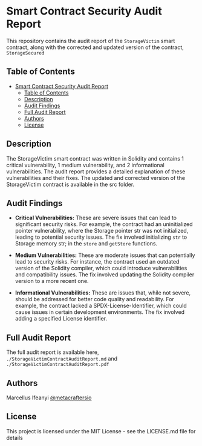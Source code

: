 # Smart Contract Security Audit Report

This repository contains the audit report of the `StorageVictim` smart contract, along with the corrected and updated version of the contract, `StorageSecured`

## Table of Contents

- [Smart Contract Security Audit Report](#smart-contract-security-audit-report)
  - [Table of Contents](#table-of-contents)
  - [Description](#description)
  - [Audit Findings](#audit-findings)
  - [Full Audit Report](#full-audit-report)
  - [Authors](#authors)
  - [License](#license)

## Description

The StorageVictim smart contract was written in Solidity and contains 1 critical vulnerability, 1 medium vulnerability, and 2 informational vulnerabilities. The audit report provides a detailed explanation of these vulnerabilities and their fixes. The updated and corrected version of the StorageVictim contract is available in the src folder.

## Audit Findings

- **Critical Vulnerabilities:** These are severe issues that can lead to significant security risks. For example, the contract had an uninitialized pointer vulnerability, where the Storage pointer str was not initialized, leading to potential security issues. The fix involved initializing `str` to Storage memory str; in the `store` and `getStore` functions.

- **Medium Vulnerabilities:** These are moderate issues that can potentially lead to security risks. For instance, the contract used an outdated version of the Solidity compiler, which could introduce vulnerabilities and compatibility issues. The fix involved updating the Solidity compiler version to a more recent one.

- **Informational Vulnerabilities:** These are issues that, while not severe, should be addressed for better code quality and readability. For example, the contract lacked a SPDX-License-Identifier, which could cause issues in certain development environments. The fix involved adding a specified License identifier.

## Full Audit Report

The full audit report is available here, `./StorageVictimContractAuditReport.md` and `./StorageVictimContractAuditReport.pdf`

## Authors

Marcellus Ifeanyi
[@metacraftersio](https://twitter.com/Mars_Energy)

## License

This project is licensed under the MIT License - see the LICENSE.md file for details
